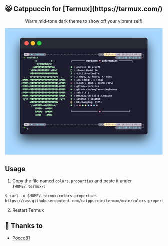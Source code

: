 <p align="center">
  <h2 align="center">😸 Catppuccin for [Termux](https://termux.com/)</h2>
</p>

<p align="center">Warm mid-tone dark theme to show off your vibrant self!</p>

<p align="center">
  <img src="https://raw.githubusercontent.com/catppuccin/termux/main/assets/ss.png"/>
</p>

## Usage

1. Copy the file named `colors.properties` and paste it under `$HOME/.termux/`:
```
$ curl -o $HOME/.termux/colors.properties https://raw.githubusercontent.com/catppuccin/termux/main/colors.properties
```
2. Restart Termux

## 💝 Thanks to

- [Pocco81](https://github.com/Pocco81)

